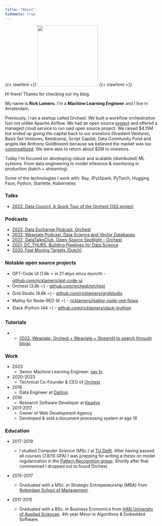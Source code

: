```yaml
---
title: "About"
hidemeta: true
---
```


{{< rawhtml >}}
<img src="/rick.jpg" width="200" />
{{< /rawhtml >}}

Hi there! Thanks for checking out my blog.

My name is **Rick Lamers**. I'm a **Machine Learning Engineer** and I live in Amsterdam.

Previously, I ran a startup called Orchest. We built a workflow orchestration tool not unlike Apache Airflow. We had an open source [project](https://github.com/orchest/orchest) and offered a managed cloud service to run said open source project. We raised $4.15M but ended up giving the capital back to our investors (Gradient Ventures, Basis Set Ventures, Seedcamp, Script Capital, Data Community Fund and angels like Anthony Goldbloom) because we believed the market was too [commoditized](https://www.joelonsoftware.com/2002/06/12/strategy-letter-v/). We were able to return about $2M to investors.

Today I'm focused on developing robust and scalable (distributed) ML systems. From data engineering to model inference & monitoring in production (batch + streaming).

Some of the technologies I work with: Ray, (Py)Spark, PyTorch, Hugging Face, Python, Starlette, Kubernetes

### Talks
- [2022, Data Council, A Quick Tour of the Orchest OSS project](https://www.youtube.com/watch?v=obsmnnB6vEg)

### Podcasts
- [2022, Data Exchange Podcast, Orchest](https://www.youtube.com/watch?v=TVjyRIL8_p8)
- [2022, Weaviate Podcast, Data Science and Vector Databases](https://www.youtube.com/watch?v=QlhTJ2n_Kog)
- [2022, DataTalksClub, Open-Source Spotlight - Orchest](https://www.youtube.com/watch?v=rGfghS9AnS0)
- [2021, DC_THURS, Building Pipelines for Data Science](https://www.youtube.com/watch?v=IqL4Pm3X-fQ)
- [2020, Fast Moving Targets (Dutch)](https://www.youtube.com/watch?v=LvASyeI0Lpc)


### Notable open source projects
- GPT-Code UI (1.6k ⭐ _in 21 days since launch_) - [github.com/ricklamers/gpt-code-ui](https://github.com/ricklamers/gpt-code-ui)
- Orchest (3.8k ⭐) - [github.com/orchest/orchest](https://github.com/orchest/orchest)
- Grid Studio (8.8k ⭐) - [github.com/ricklamers/gridstudio](https://github.com/ricklamers/gridstudio)
- Malloy for Node-RED (6 ⭐) - [ricklamers/malloy-node-red-flows](https://github.com/ricklamers/malloy-node-red-flows)
- Slack IPython (44 ⭐) - [github.com/ricklamers/slack-ipython](https://github.com/ricklamers/slack-ipython)

### Tutorials
- - [2022, Weaviate, Orchest + Weaviate + Streamlit to search through blogs](https://www.youtube.com/watch?v=ZzojafqsVA0)


### Work
- 2023
    - Senior Machine Learning Engineer: [say hi](mailto:ricklamers@gmail.com).
- 2020-2023
    - Technical Co-Founder & CEO of [Orchest](https://www.crunchbase.com/organization/orchest)
- 2018
    - Data Engineer at [Datlinq](https://datlinq.com/)
- 2016
    - Research Software Developer at [Keadyn](https://www.keadyn.com/)
- 2011-2017
    - Owner of Web Development Agency
    - Developed & sold a document processing system at age 16

### Education
- 2017-2019
    - I studied Computer Science (MSc.) at [TU Delft](https://www.topuniversities.com/universities/delft-university-technology). After having passed all courses (7.8/10 GPA) I was prepping for writing a thesis on model regularization in the [Pattern Recognition group](https://www.tudelft.nl/ewi/over-de-faculteit/afdelingen/intelligent-systems/pattern-recognition-bioinformatics/pattern-recognition-bioinformatics/research-topics). Shortly after that commenced I dropped out to found Orchest.

- 2015-2017 
    - Graduated with a MSc. in Strategic Entrepeneurship (MBA) from [Rotterdam School of Management](https://www.topuniversities.com/universities/erasmus-university-rotterdam/rotterdam-school-management-erasmus-university).

- 2011-2015
    - Graduated with a BSc. in Business Economics from [HAN University of Applied Sciences](https://www.hanuniversity.com/en/). 4th year Minor in Algorithms & Embedded Software.


